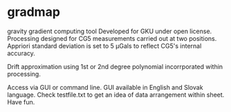 # gradmap
gravity gradient computing tool
Developed for GKU under open license. Processing designed for CG5 measurements carried out at two positions.
Appriori standard deviation is set to 5 μGals to reflect CG5's internal accuracy.

Drift approximation using 1st or 2nd degree polynomial incorrporated within processing.

Access via GUI or command line. GUI available in English and Slovak language.
Check testfile.txt to get an idea of data arrangement within sheet.
Have fun.
